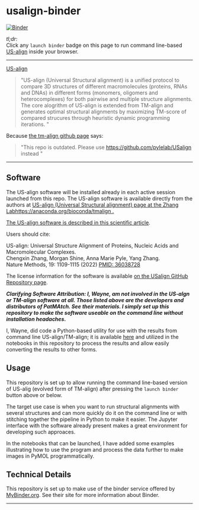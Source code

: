 # usalign-binder

[![Binder](http://mybinder.org/badge_logo.svg)](https://mybinder.org/v2/gh/fomightez/usalign-binder/master?urlpath=lab/tree/index.ipynb)

*tl;dr:*  
Click any `launch binder` badge on this page to run command line-based [US-align](https://zhanggroup.org/US-align/) inside your browser.



------

[US-align](https://zhanggroup.org/US-align/)

>"US-align (Universal Structural alignment) is a unified protocol to compare 3D structures of different macromolecules (proteins, RNAs and DNAs) in different forms (monomers, oligomers and heterocomplexes) for both pairwise and multiple structure alignments. The core alogrithm of US-align is extended from TM-align and generates optimal structural alignments by maximizing TM-score of compared strucures through heuristic dynamic programming iterations. "

Because [the tm-align github page](https://github.com/kad-ecoli/TMalign) says:

>"This repo is outdated. Please use https://github.com/pylelab/USalign instead "

-------

Software
--------

The US-align software will be installed already in each active session launched from this repo. The US-align software is available directly from the authors at <a href="https://zhanggroup.org/US-align/">US-align (Universal Structural alignment) page at the Zhang Labhttps://anaconda.org/bioconda/tmalign  .

The US-align software is described in [this scientific article](https://pubmed.ncbi.nlm.nih.gov/36038728/).

Users should cite:

US-align: Universal Structure Alignment of Proteins, Nucleic Acids and Macromolecular Complexes.    
Chengxin Zhang, Morgan Shine, Anna Marie Pyle, Yang Zhang.   
Nature Methods, 19: 1109-1115 (2022)  [PMID: 36038728](https://pubmed.ncbi.nlm.nih.gov/36038728/)

The license information for the software is available [on the USalign GitHub Repository page](https://github.com/pylelab/USalign/blob/master/LICENSE).

***Clarifying Software Attribution: I, Wayne, am not involved in the US-algn or TM-align software at all. Those listed above are the developers and distributors of PatMAtch. See their materials. I simply set up this repository to make the software useable on the command line without installation headaches.***

I, Wayne, did code a Python-based utility for use with the results from command line US-align/TM-align; it is available [here](https://github.com/fomightez/sequencework/tree/master/tmalign-utilities/) and utilized in the notebooks in this repository to process the results and allow easily converting the results to other forms.

Usage
-----

This repository is set up to allow running the command line-based version of US-alig (evolved form of TM-align) after pressing the `launch binder` button above or below.  

The target use case is when you want to run structural alignments with several structures and can more quickly do it on the command line or with stitching together the pipeline in Python to make it easier. The Jupyter interface with the software already present makes a great environment for developing such approaces.  

In the notebooks that can be launched, I have added some examples illustrating how to use the program and process the data further to make images in PyMOL programmatically.


Technical Details
-----------------

This repository is set up to make use of the binder service offered by [MyBinder.org](https://mybinder.org/). See their site for more information about Binder.


----
